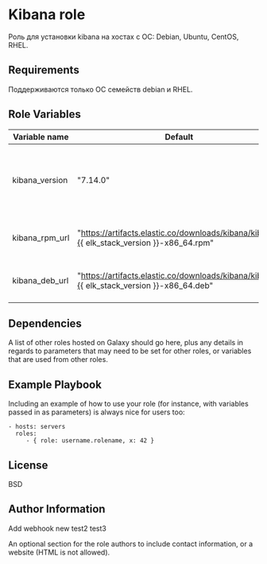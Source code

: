 Kibana role
=========

Роль для установки kibana на хостах с ОС: Debian, Ubuntu, CentOS, RHEL.

Requirements
------------

Поддерживаются только ОС семейств debian и RHEL.

Role Variables
--------------

| Variable name | Default | Description |
|-----------------------|----------|-------------------------|
| kibana_version | "7.14.0" | Параметр, который определяет какой версии kibana будет установлен |
| kibana_rpm_url | "https://artifacts.elastic.co/downloads/kibana/kibana-{{ elk_stack_version }}-x86_64.rpm" | Ссылка на rpm-дистрибутив kibana|
| kibana_deb_url | "https://artifacts.elastic.co/downloads/kibana/kibana-{{ elk_stack_version }}-x86_64.deb" | Ссылка на deb-дистрибутив kibana|

Dependencies
------------

A list of other roles hosted on Galaxy should go here, plus any details in regards to parameters that may need to be set for other roles, or variables that are used from other roles.

Example Playbook
----------------

Including an example of how to use your role (for instance, with variables passed in as parameters) is always nice for users too:

    - hosts: servers
      roles:
         - { role: username.rolename, x: 42 }

License
-------

BSD

Author Information
------------------
Add webhook new
test2
test3

An optional section for the role authors to include contact information, or a website (HTML is not allowed).
